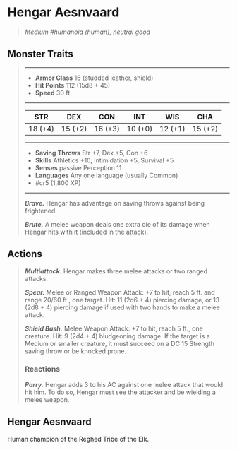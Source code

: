 # Hengar Aesnvaard
>*Medium #humanoid (human), neutral good*
## Monster Traits
>___
>- **Armor Class** 16 (studded leather, shield)
>- **Hit Points** 112 (15d8 + 45)
>- **Speed** 30 ft.
>___
>|STR|DEX|CON|INT|WIS|CHA|
>|:---:|:---:|:---:|:---:|:---:|:---:|
>|18 (+4)|15 (+2)|16 (+3)|10 (+0)|12 (+1)|15 (+2)|
>___
>- **Saving Throws** Str +7, Dex +5, Con +6
>- **Skills** Athletics +10, Intimidation +5, Survival +5
>- **Senses** passive Perception 11
>- **Languages** Any one language (usually Common)
>- #cr5 (1,800 XP)
>___
>***Brave.*** Hengar has advantage on saving throws against being frightened.  
>
>***Brute.*** A melee weapon deals one extra die of its damage when Hengar hits with it (included in the attack).  
>
## Actions
>***Multiattack.*** Hengar makes three melee attacks or two ranged attacks.  
>
>***Spear.*** Melee  or Ranged Weapon Attack: +7 to hit, reach 5 ft. and range 20/60 ft., one target. Hit: 11 (2d6 + 4) piercing damage, or 13 (2d8 + 4) piercing damage if used with two hands to make a melee attack.  
>
>***Shield Bash.*** Melee Weapon Attack: +7 to hit, reach 5 ft., one creature. Hit: 9 (2d4 + 4) bludgeoning damage. If the target is a Medium or smaller creature, it must succeed on a DC 15 Strength saving throw or be knocked prone.  
>
>### Reactions
>***Parry.*** Hengar adds 3 to his AC against one melee attack that would hit him. To do so, Hengar must see the attacker and be wielding a melee weapon.
## Hengar Aesnvaard
Human champion of the Reghed Tribe of the Elk.
